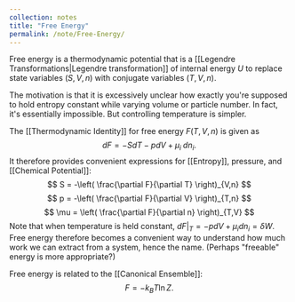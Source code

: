 ```yaml
---
collection: notes
title: "Free Energy"
permalink: /note/Free-Energy/
---
```

Free energy is a thermodynamic potential that is a [[Legendre Transformations|Legendre transformation]] of internal energy $U$ to replace state variables $(S,V,n)$ with conjugate variables $(T,V,n)$.

The motivation is that it is excessively unclear how exactly you're supposed to hold entropy constant while varying volume or particle number. In fact, it's essentially impossible. But controlling temperature is simpler.

The [[Thermodynamic Identity]] for free energy $F(T,V,n)$ is given as
$$
dF = -S dT - p dV + \mu_i \; dn_i.
$$
It therefore provides convenient expressions for [[Entropy]], pressure, and [[Chemical Potential]]:
$$
S = -\left( \frac{\partial F}{\partial T} \right)_{V,n}
$$
$$
p = -\left( \frac{\partial F}{\partial V} \right)_{T,n}
$$
$$
\mu = \left( \frac{\partial F}{\partial n} \right)_{T,V}
$$
Note that when temperature is held constant, $dF|_T = -p dV + \mu_i dn_i = \delta W$. Free energy therefore becomes a convenient way to understand how much work we can extract from a system, hence the name. (Perhaps "freeable" energy is more appropriate?)

Free energy is related to the [[Canonical Ensemble]]:
$$
F = - k_B T \ln Z.
$$

